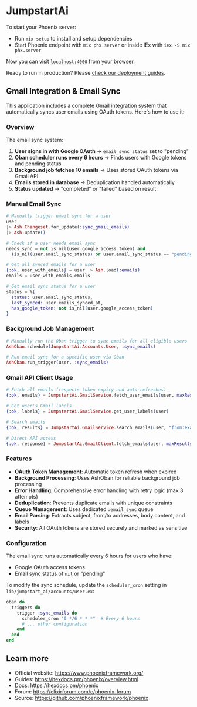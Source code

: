 # JumpstartAi

To start your Phoenix server:

  * Run `mix setup` to install and setup dependencies
  * Start Phoenix endpoint with `mix phx.server` or inside IEx with `iex -S mix phx.server`

Now you can visit [`localhost:4000`](http://localhost:4000) from your browser.

Ready to run in production? Please [check our deployment guides](https://hexdocs.pm/phoenix/deployment.html).

## Gmail Integration & Email Sync

This application includes a complete Gmail integration system that automatically syncs user emails using OAuth tokens. Here's how to use it:

### Overview

The email sync system:
1. **User signs in with Google OAuth** → `email_sync_status` set to "pending"
2. **Oban scheduler runs every 6 hours** → Finds users with Google tokens and pending status
3. **Background job fetches 10 emails** → Uses stored OAuth tokens via Gmail API
4. **Emails stored in database** → Deduplication handled automatically
5. **Status updated** → "completed" or "failed" based on result

### Manual Email Sync

```elixir
# Manually trigger email sync for a user
user
|> Ash.Changeset.for_update(:sync_gmail_emails)
|> Ash.update()

# Check if a user needs email sync
needs_sync = not is_nil(user.google_access_token) and
  (is_nil(user.email_sync_status) or user.email_sync_status == "pending")

# Get all synced emails for a user
{:ok, user_with_emails} = user |> Ash.load(:emails)
emails = user_with_emails.emails

# Get email sync status for a user
status = %{
  status: user.email_sync_status,
  last_synced: user.emails_synced_at,
  has_google_token: not is_nil(user.google_access_token)
}
```

### Background Job Management

```elixir
# Manually run the Oban trigger to sync emails for all eligible users
AshOban.schedule(JumpstartAi.Accounts.User, :sync_emails)

# Run email sync for a specific user via Oban
AshOban.run_trigger(user, :sync_emails)
```

### Gmail API Client Usage

```elixir
# Fetch all emails (respects token expiry and auto-refreshes)
{:ok, emails} = JumpstartAi.GmailService.fetch_user_emails(user, maxResults: 10)

# Get user's Gmail labels  
{:ok, labels} = JumpstartAi.GmailService.get_user_labels(user)

# Search emails
{:ok, results} = JumpstartAi.GmailService.search_emails(user, "from:example@email.com")

# Direct API access
{:ok, response} = JumpstartAi.GmailClient.fetch_emails(user, maxResults: 10)
```

### Features

- **OAuth Token Management**: Automatic token refresh when expired
- **Background Processing**: Uses AshOban for reliable background job processing
- **Error Handling**: Comprehensive error handling with retry logic (max 3 attempts)
- **Deduplication**: Prevents duplicate emails with unique constraints
- **Queue Management**: Uses dedicated `:email_sync` queue
- **Email Parsing**: Extracts subject, from/to addresses, body content, and labels
- **Security**: All OAuth tokens are stored securely and marked as sensitive

### Configuration

The email sync runs automatically every 6 hours for users who have:
- Google OAuth access tokens
- Email sync status of `nil` or "pending"

To modify the sync schedule, update the `scheduler_cron` setting in `lib/jumpstart_ai/accounts/user.ex`:

```elixir
oban do
  triggers do
    trigger :sync_emails do
      scheduler_cron "0 */6 * * *"  # Every 6 hours
      # ... other configuration
    end
  end
end
```

## Learn more

  * Official website: https://www.phoenixframework.org/
  * Guides: https://hexdocs.pm/phoenix/overview.html
  * Docs: https://hexdocs.pm/phoenix
  * Forum: https://elixirforum.com/c/phoenix-forum
  * Source: https://github.com/phoenixframework/phoenix

